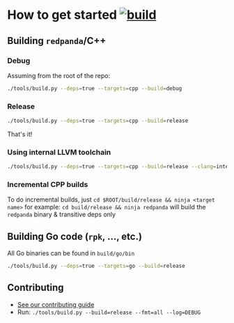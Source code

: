 # How to get started [![build](https://api.shippable.com/projects/5cab6e979bbe6e0007384c8b/badge?branch=master)]()
## Building `redpanda`/C++
### Debug
Assuming from the root of the repo:
```sh
./tools/build.py --deps=true --targets=cpp --build=debug
```

### Release
```sh
./tools/build.py --deps=true --targets=cpp --build=release
```
That's it!

### Using internal LLVM toolchain
```sh
./tools/build.py --deps=true --targets=cpp --build=release --clang=internal
```

### Incremental CPP builds
To do incremental builds, just `cd $ROOT/build/release && ninja <target name>`
for example: `cd build/release && ninja redpanda` will build the
 `redpanda` binary & transitive deps only



## Building Go code (`rpk`, ..., etc.)
All Go binaries can be found in `build/go/bin`
```sh
./tools/build.py --deps=true --targets=go --build=release
```

## Contributing
* [See our contributing guide](CONTRIBUTING.md)
* Run: `./tools/build.py --build=release --fmt=all --log=DEBUG`
